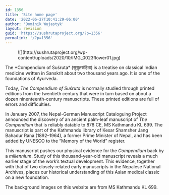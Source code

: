 ```yaml
---
id: 1356
title: 'Site home page'
date: '2022-06-27T10:41:29-06:00'
author: 'Dominik Wujastyk'
layout: revision
guid: 'https://sushrutaproject.org/?p=1356'
permalink: '/?p=1356'
---
```


<div class="wp-block-columns"><div class="wp-block-column" style="flex-basis: 35.1%;"><figure class="wp-block-image size-large is-resized">![](http://sushrutaproject.org/wp-content/uploads/2020/10/IMG_0023flower01.jpg)</figure></div><div class="wp-block-column">The *Compendium of Suśruta* (सुश्रुतसंहिता) is a treatise on classical Indian medicine written in Sanskrit about two thousand years ago. It is one of the foundations of Ayurveda.

Today, *The Compendium of Suśruta* is normally studied through printed editions from the twentieth century that were in turn based on about a dozen ninenteenth-century manuscripts. These printed editions are full of errors and difficulties.

In January 2007, the Nepal-German Manuscript Cataloguing Project announced the discovery of an ancient palm-leaf manuscript of *The* *Compendium* that is reliably datable to 878 CE, MS Kathmandu KL 699. The manuscript is part of the Kathmandu library of Kesar Shamsher Jang Bahadur Rana (1892–1964), a former Prime Minister of Nepal, and has been added by UNESCO to the “Memory of the World” register.

This manuscript pushes our physical evidence for the *Compendium* back by a *millennium*. Study of this thousand-year-old manuscript reveals a much earlier stage of the work’s textual development. This evidence, together with that of two closely-related early manuscripts in the Nepalese National Archives, places our historical understanding of this Asian medical classic on a new foundation.

The background images on this website are from MS Kathmandu KL 699.

</div></div>